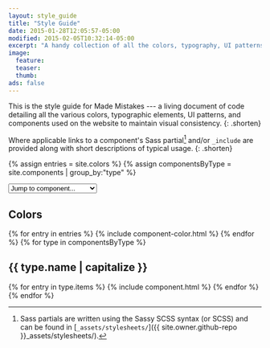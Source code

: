 ```yaml
---
layout: style_guide
title: "Style Guide"
date: 2015-01-28T12:05:57-05:00
modified: 2015-02-05T10:32:14-05:00
excerpt: "A handy collection of all the colors, typography, UI patterns, and components used on Made Mistakes."
image:
  feature:
  teaser:
  thumb:
ads: false
---
```


This is the style guide for Made Mistakes --- a living document of code detailing all the various colors, typographic elements, UI patterns, and components used on the website to maintain visual consistency.
{: .shorten}

Where applicable links to a component's Sass partial[^sass] and/or `_include` are provided along with short descriptions of typical usage.
{: .shorten}

[^sass]: Sass partials are written using the Sassy SCSS syntax (or SCSS) and can be found in [`_assets/stylesheets/`]({{ site.owner.github-repo }}_assets/stylesheets/).

{% assign entries = site.colors %}
{% assign componentsByType = site.components | group_by:"type" %}

<nav id="component-selector" class="wrap">
  <select name="section" id="component-select">
    <option value>Jump to component...</option>
    <option value="#guide-color-palettes">Colors</option>
    {% for type in componentsByType %}
    <option value="#guide-{{ type.name }}">{{ type.name | capitalize }}</option>
    {% for entry in type.items %}
    <option value="#guide-{{ entry.title | slugify }}">- {{ entry.title }}</option>
    {% endfor %}
    {% endfor %}
  </select>
</nav>

<h2 id="guide-color-palettes" class="cf">Colors</h2>
{% for entry in entries %}
  {% include component-color.html %}
{% endfor %}
{% for type in componentsByType %}
<h2 id="guide-{{ type.name }}" class="cf">{{ type.name | capitalize }}</h2>
{% for entry in type.items %}
{% include component.html %}
{% endfor %}
{% endfor %}

<!-- pattern selector option list -->
<script>    
  (function (document, undefined) {
    // Pattern selector
    document.getElementById('component-select').onchange = function() {
      //document.location=this.options[this.selectedIndex].value;
      var val = this.value;
      if (val !== "") {
        window.location = val;
      }
    }
  })(document);
</script>
